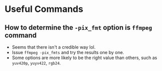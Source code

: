 # Useful Commands

## How to determine the `-pix_fmt` option is `ffmpeg` command

* Seems that there isn't a credible way lol.
* Issue `ffmpeg -pix_fmts` and try the results one by one.
* Some options are more likely to be the right value than others, such as `yuv420p`, `yuyv422`, `rgb24`.